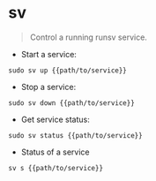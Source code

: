 # sv

> Control a running runsv service.

- Start a service:

`sudo sv up {{path/to/service}}`

- Stop a service:

`sudo sv down {{path/to/service}}`

- Get service status:

`sudo sv status {{path/to/service}}`
- Status of a service

`sv s {{path/to/service}}`


